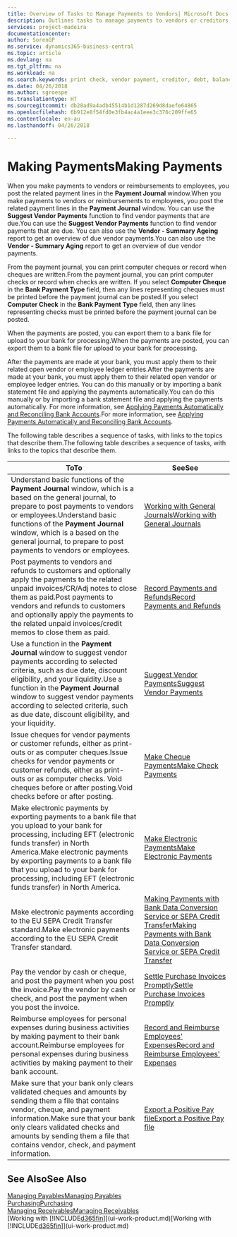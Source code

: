```yaml
---
title: Overview of Tasks to Manage Payments to Vendors| Microsoft Docs
description: Outlines tasks to manage payments to vendors or creditors, including posting payment lines and getting an overview of the balance due.
services: project-madeira
documentationcenter: 
author: SorenGP
ms.service: dynamics365-business-central
ms.topic: article
ms.devlang: na
ms.tgt_pltfrm: na
ms.workload: na
ms.search.keywords: print check, vendor payment, creditor, debt, balance due, AP
ms.date: 04/26/2018
ms.author: sgroespe
ms.translationtype: HT
ms.sourcegitcommit: db28ad9a4adb45514b1d1287d269d8daefe64865
ms.openlocfilehash: 6b912e8f54fd0e3fb4ac4a1eee3c376c209ffe65
ms.contentlocale: en-au
ms.lasthandoff: 04/26/2018

---
```

# <a name="making-payments"></a><span data-ttu-id="ed233-103">Making Payments</span><span class="sxs-lookup"><span data-stu-id="ed233-103">Making Payments</span></span>
<span data-ttu-id="ed233-104">When you make payments to vendors or reimbursements to employees, you post the related payment lines in the **Payment Journal** window.</span><span class="sxs-lookup"><span data-stu-id="ed233-104">When you make payments to vendors or reimbursements to employees, you post the related payment lines in the **Payment Journal** window.</span></span> <span data-ttu-id="ed233-105">You can use the **Suggest Vendor Payments** function to find vendor payments that are due.</span><span class="sxs-lookup"><span data-stu-id="ed233-105">You can use the **Suggest Vendor Payments** function to find vendor payments that are due.</span></span> <span data-ttu-id="ed233-106">You can also use the **Vendor - Summary Ageing** report to get an overview of due vendor payments.</span><span class="sxs-lookup"><span data-stu-id="ed233-106">You can also use the **Vendor - Summary Aging** report to get an overview of due vendor payments.</span></span>

<span data-ttu-id="ed233-107">From the payment journal, you can print computer cheques or record when cheques are written.</span><span class="sxs-lookup"><span data-stu-id="ed233-107">From the payment journal, you can print computer checks or record when checks are written.</span></span> <span data-ttu-id="ed233-108">If you select **Computer Cheque** in the **Bank Payment Type** field, then any lines representing cheques must be printed before the payment journal can be posted.</span><span class="sxs-lookup"><span data-stu-id="ed233-108">If you select **Computer Check** in the **Bank Payment Type** field, then any lines representing checks must be printed before the payment journal can be posted.</span></span>

<span data-ttu-id="ed233-109">When the payments are posted, you can export them to a bank file for upload to your bank for processing.</span><span class="sxs-lookup"><span data-stu-id="ed233-109">When the payments are posted, you can export them to a bank file for upload to your bank for processing.</span></span>

<span data-ttu-id="ed233-110">After the payments are made at your bank, you must apply them to their related open vendor or employee ledger entries.</span><span class="sxs-lookup"><span data-stu-id="ed233-110">After the payments are made at your bank, you must apply them to their related open vendor or employee ledger entries.</span></span> <span data-ttu-id="ed233-111">You can do this manually or by importing a bank statement file and applying the payments automatically.</span><span class="sxs-lookup"><span data-stu-id="ed233-111">You can do this manually or by importing a bank statement file and applying the payments automatically.</span></span> <span data-ttu-id="ed233-112">For more information, see [Applying Payments Automatically and Reconciling Bank Accounts](receivables-apply-payments-auto-reconcile-bank-accounts.md).</span><span class="sxs-lookup"><span data-stu-id="ed233-112">For more information, see [Applying Payments Automatically and Reconciling Bank Accounts](receivables-apply-payments-auto-reconcile-bank-accounts.md).</span></span>

<span data-ttu-id="ed233-113">The following table describes a sequence of tasks, with links to the topics that describe them.</span><span class="sxs-lookup"><span data-stu-id="ed233-113">The following table describes a sequence of tasks, with links to the topics that describe them.</span></span>

| <span data-ttu-id="ed233-114">To</span><span class="sxs-lookup"><span data-stu-id="ed233-114">To</span></span> | <span data-ttu-id="ed233-115">See</span><span class="sxs-lookup"><span data-stu-id="ed233-115">See</span></span> |
| --- | --- |
|<span data-ttu-id="ed233-116">Understand basic functions of the **Payment Journal** window, which is a based on the general journal, to prepare to post payments to vendors or employees.</span><span class="sxs-lookup"><span data-stu-id="ed233-116">Understand basic functions of the **Payment Journal** window, which is a based on the general journal, to prepare to post payments to vendors or employees.</span></span>|[<span data-ttu-id="ed233-117">Working with General Journals</span><span class="sxs-lookup"><span data-stu-id="ed233-117">Working with General Journals</span></span>](ui-work-general-journals.md)|
|<span data-ttu-id="ed233-118">Post payments to vendors and refunds to customers and optionally apply the payments to the related unpaid invoices/CR/Adj notes to close them as paid.</span><span class="sxs-lookup"><span data-stu-id="ed233-118">Post payments to vendors and refunds to customers and optionally apply the payments to the related unpaid invoices/credit memos to close them as paid.</span></span>|[<span data-ttu-id="ed233-119">Record Payments and Refunds</span><span class="sxs-lookup"><span data-stu-id="ed233-119">Record Payments and Refunds</span></span>](payables-how-post-payments-refunds.md)|
| <span data-ttu-id="ed233-120">Use a function in the **Payment Journal** window to suggest vendor payments according to selected criteria, such as due date, discount eligibility, and your liquidity.</span><span class="sxs-lookup"><span data-stu-id="ed233-120">Use a function in the **Payment Journal** window to suggest vendor payments according to selected criteria, such as due date, discount eligibility, and your liquidity.</span></span> |[<span data-ttu-id="ed233-121">Suggest Vendor Payments</span><span class="sxs-lookup"><span data-stu-id="ed233-121">Suggest Vendor Payments</span></span>](payables-how-suggest-vendor-payments.md) |
| <span data-ttu-id="ed233-122">Issue cheques for vendor payments or customer refunds, either as print-outs or as computer cheques.</span><span class="sxs-lookup"><span data-stu-id="ed233-122">Issue checks for vendor payments or customer refunds, either as print-outs or as computer checks.</span></span> <span data-ttu-id="ed233-123">Void cheques before or after posting.</span><span class="sxs-lookup"><span data-stu-id="ed233-123">Void checks before or after posting.</span></span> |[<span data-ttu-id="ed233-124">Make Cheque Payments</span><span class="sxs-lookup"><span data-stu-id="ed233-124">Make Check Payments</span></span>](payables-how-work-checks.md) |
|<span data-ttu-id="ed233-125">Make electronic payments by exporting payments to a bank file that you upload to your bank for processing, including EFT (electronic funds transfer) in North America.</span><span class="sxs-lookup"><span data-stu-id="ed233-125">Make electronic payments by exporting payments to a bank file that you upload to your bank for processing, including EFT (electronic funds transfer) in North America.</span></span> |[<span data-ttu-id="ed233-126">Make Electronic Payments</span><span class="sxs-lookup"><span data-stu-id="ed233-126">Make Electronic Payments</span></span>](payables-how-export-payments-bank-file.md)|
|<span data-ttu-id="ed233-127">Make electronic payments according to the EU SEPA Credit Transfer standard.</span><span class="sxs-lookup"><span data-stu-id="ed233-127">Make electronic payments according to the EU SEPA Credit Transfer standard.</span></span>|[<span data-ttu-id="ed233-128">Making Payments with Bank Data Conversion Service or SEPA Credit Transfer</span><span class="sxs-lookup"><span data-stu-id="ed233-128">Making Payments with Bank Data Conversion Service or SEPA Credit Transfer</span></span>](finance-make-payments-with-bank-data-conversion-service-or-sepa-credit-transfer.md)|
| <span data-ttu-id="ed233-129">Pay the vendor by cash or cheque, and post the payment when you post the invoice.</span><span class="sxs-lookup"><span data-stu-id="ed233-129">Pay the vendor by cash or check, and post the payment when you post the invoice.</span></span> |[<span data-ttu-id="ed233-130">Settle Purchase Invoices Promptly</span><span class="sxs-lookup"><span data-stu-id="ed233-130">Settle Purchase Invoices Promptly</span></span>](finance-how-to-settle-purchase-invoices-promptly.md) |
|<span data-ttu-id="ed233-131">Reimburse employees for personal expenses during business activities by making payment to their bank account.</span><span class="sxs-lookup"><span data-stu-id="ed233-131">Reimburse employees for personal expenses during business activities by making payment to their bank account.</span></span>|[<span data-ttu-id="ed233-132">Record and Reimburse Employees' Expenses</span><span class="sxs-lookup"><span data-stu-id="ed233-132">Record and Reimburse Employees' Expenses</span></span>](finance-how-record-reimburse-employee-expenses.md)|
| <span data-ttu-id="ed233-133">Make sure that your bank only clears validated cheques and amounts by sending them a file that contains vendor, cheque, and payment information.</span><span class="sxs-lookup"><span data-stu-id="ed233-133">Make sure that your bank only clears validated checks and amounts by sending them a file that contains vendor, check, and payment information.</span></span> |[<span data-ttu-id="ed233-134">Export a Positive Pay file</span><span class="sxs-lookup"><span data-stu-id="ed233-134">Export a Positive Pay file</span></span>](finance-how-positive-pay.md) |

## <a name="see-also"></a><span data-ttu-id="ed233-135">See Also</span><span class="sxs-lookup"><span data-stu-id="ed233-135">See Also</span></span>
[<span data-ttu-id="ed233-136">Managing Payables</span><span class="sxs-lookup"><span data-stu-id="ed233-136">Managing Payables</span></span>](payables-manage-payables.md)  
[<span data-ttu-id="ed233-137">Purchasing</span><span class="sxs-lookup"><span data-stu-id="ed233-137">Purchasing</span></span>](purchasing-manage-purchasing.md)  
[<span data-ttu-id="ed233-138">Managing Receivables</span><span class="sxs-lookup"><span data-stu-id="ed233-138">Managing Receivables</span></span>](receivables-manage-receivables.md)  
<span data-ttu-id="ed233-139">[Working with [!INCLUDE[d365fin](includes/d365fin_md.md)]](ui-work-product.md)</span><span class="sxs-lookup"><span data-stu-id="ed233-139">[Working with [!INCLUDE[d365fin](includes/d365fin_md.md)]](ui-work-product.md)</span></span>  

